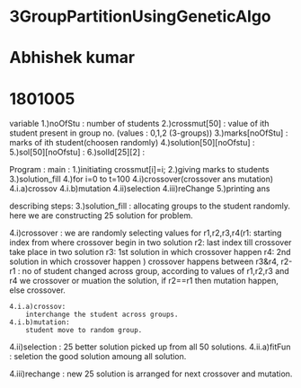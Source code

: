 # 3GroupPartitionUsingGeneticAlgo
# Abhishek kumar
# 1801005


variable
1.)noOfStu : number of students
2.)crossmut[50] : value of ith student present in group no. (values : 0,1,2 (3-groups))
3.)marks[noOfStu] : marks of ith student(choosen randomly)
4.)solution[50][noOfstu] : 
5.)sol[50][noOfstu] :
6.)solId[25][2] :

Program :
main :
1.)initiating crossmut[i]=i;
2.)giving marks to students
3.)solution_fill
4.)for i=0 to t=100
	4.i)crossover(crossover ans mutation)
		4.i.a)crossov
		4.i.b)mutation
	4.ii)selection
	4.iii)reChange
5.)printing ans



describing  steps:
3.)solution_fill :
	allocating groups to the student randomly.
	here we are constructing 25 solution for problem.
	
4.i)crossover :
	we are randomly selecting values for r1,r2,r3,r4(r1: starting index from where crossover begin in two solution
							 r2: last index till crossover take place in two solution
							 r3: 1st solution in which crossover happen
							 r4: 2nd solution in which crossover happen
							 )
	crossover happens between r3&r4,
	r2-r1 : no of student changed across group,
	according to values of r1,r2,r3 and r4 we crossover or muation the solution,
	if r2==r1 then mutation happen,
	else crossover.
	
	4.i.a)crossov:
		interchange the student across groups.
	4.i.b)mutation:
		student move to random group.
4.ii)selection :
	25 better solution picked up from all 50 solutions.
	4.ii.a)fitFun :
		seletion the good solution amoung all solution.

4.iii)rechange :
	new 25 solution is arranged for next crossover and mutation.
